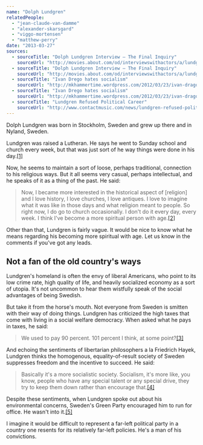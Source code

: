 ```yaml
---
name: "Dolph Lundgren"
relatedPeople:
  - "jean-claude-van-damme"
  - "alexander-skarsgard"
  - "viggo-mortensen"
  - "matthew-perry"
date: "2013-03-27"
sources:
  - sourceTitle: "Dolph Lundgren Interview – The Final Inquiry"
    sourceUrl: "http://movies.about.com/od/interviewswithactors/a/lundgren020808.htm"
  - sourceTitle: "Dolph Lundgren Interview – The Final Inquiry"
    sourceUrl: "http://movies.about.com/od/interviewswithactors/a/lundgren020808.htm"
  - sourceTitle: "Ivan Drego hates socialism"
    sourceUrl: "http://mkhammertime.wordpress.com/2012/03/23/ivan-drago-hates-socialism/"
  - sourceTitle: "Ivan Drego hates socialism"
    sourceUrl: "http://mkhammertime.wordpress.com/2012/03/23/ivan-drago-hates-socialism/"
  - sourceTitle: "Lundgren Refused Political Career"
    sourceUrl: "http://www.contactmusic.com/news/lundgren-refused-political-career_1158929"
---
```


Dolph Lundgren was born in Stockholm, Sweden and grew up there and in Nyland, Sweden.

Lundgren was raised a Lutheran. He says he went to Sunday school and church every week, but that was just sort of he way things were done in his day.<a class="source-citation" href="http://movies.about.com/od/interviewswithactors/a/lundgren020808.htm" title="Dolph Lundgren Interview – The Final Inquiry">[1]</a>

Now, he seems to maintain a sort of loose, perhaps traditional, connection to his religious ways. But it all seems very casual, perhaps intellectual, and he speaks of it as a thing of the past. He said:

>Now, I became more interested in the historical aspect of [religion] and I love history, I love churches, I love antiques. I love to imagine what it was like in those days and what religion meant to people. So right now, I do go to church occasionally. I don't do it every day, every week. I think I've become a more spiritual person with age.<a class="source-citation" href="http://movies.about.com/od/interviewswithactors/a/lundgren020808.htm" title="Dolph Lundgren Interview – The Final Inquiry">[2]</a>

Other than that, Lundgren is fairly vague. It would be nice to know what he means regarding his becoming more spiritual with age. Let us know in the comments if you've got any leads.


## Not a fan of the old country's ways

Lundgren's homeland is often the envy of liberal Americans, who point to its low crime rate, high quality of life, and heavily socialized economy as a sort of utopia. It's not uncommon to hear them wistfully speak of the social advantages of being Swedish.

But take it from the horse's mouth. Not everyone from Sweden is smitten with their way of doing things. Lundgren has criticized the high taxes that come with living in a social welfare democracy. When asked what he pays in taxes, he said:

>We used to pay 90 percent. 101 percent I think, at some point?<a class="source-citation" href="http://mkhammertime.wordpress.com/2012/03/23/ivan-drago-hates-socialism/" title="Ivan Drego hates socialism">[3]</a>

And echoing the sentiments of libertarian philosophers a la Friedrich Hayek, Lundgren thinks the homogenous, equality-of-result society of Sweden suppresses freedom and the incentive to succeed. He said:

>Basically it's a more socialistic society. Socialism, it's more like, you know, people who have any special talent or any special drive, they try to keep them down rather than encourage that.<a class="source-citation" href="http://mkhammertime.wordpress.com/2012/03/23/ivan-drago-hates-socialism/" title="Ivan Drego hates socialism">[4]</a>

Despite these sentiments, when Lundgren spoke out about his environmental concerns, Sweden's Green Party encouraged him to run for office. He wasn't into it.<a class="source-citation" href="http://www.contactmusic.com/news/lundgren-refused-political-career_1158929" title="Lundgren Refused Political Career">[5]</a>

I imagine it would be difficult to represent a far-left political party in a country one resents for its relatively far-left policies. He's a man of his convictions.